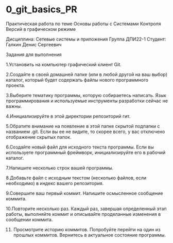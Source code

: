 # 0_git_basics_PR
 Практическая работа по теме Основы работы с Системами Контроля Версий в графическом режиме

Дисциплина: Сетевые системы и приложения
Группа ДПИ22-1
Студент: Галкин Денис Сергеевич

Задания для выполнения

1.Установить на компьютер графический клиент Git.

2.Создайте в своей домашней папке (или в любой другой на ваш выбор) каталог, который будет содержать файлы нового программного проекта.

3.Выберите тематику программы, которую собираетесь написать. Язык программирования и используемые инструменты разработки сейчас не важны.

4.Инициализируйте в этой директории репозиторий гит.

5.Обратите внимание на появление в этой папке скрытой подпапки с названием .git. Если вы ее не видите, то скорее всего, у вас отключено отображение скрытых папок.

6.Создайте новый файл для исходного текста программы. Если вы используете программный фреймворк, инициализируйте его в рабочий каталог.

7.Напишите несколько строк вашей программы.

8.Добавьте файл с исходным текстом (несколько файлов, если необходимо) в индекс вашего репозитория.

9.Совершите ваш первый коммит. Напишите осмысленное сообщение коммита.

10.Повторите несколько раз. Каждый раз, завершая определенный этап работы, выполняйте коммит и описывайте проделанные изменения в сообщении коммита.

11. Просмотрите историю коммитов. Попробуйте перейти на один из прошлых коммитов. Вернитесь в актуальное состояние программы.
